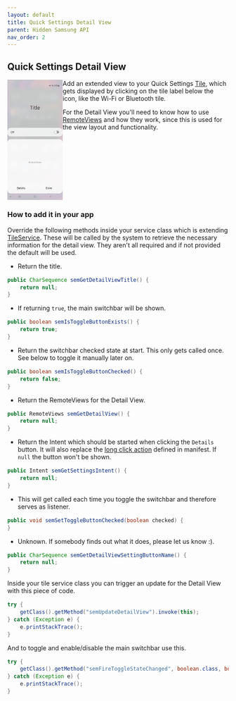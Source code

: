 ```yaml
---
layout: default
title: Quick Settings Detail View
parent: Hidden Samsung API
nav_order: 2
---
```


## Quick Settings Detail View

<img align="left" src="/assets/hidden_api/qs_detail_view/preview.png" width="25%"/>

Add an extended view to your Quick Settings [Tile](https://developer.android.com/reference/android/service/quicksettings/Tile), which gets displayed by clicking on the tile label below the icon, like the Wi-Fi or Bluetooth tile.

For the Detail View you'll need to know how to use [RemoteViews](https://developer.android.com/reference/android/widget/RemoteViews) and how they work, since this is used for the view layout and functionality.

<br clear="left"/>

### How to add it in your app

Override the following methods inside your service class which is extending [TileService](https://developer.android.com/reference/android/service/quicksettings/TileService). These will be called by the system to retrieve the necessary information for the detail view. They aren't all required and if not provided the default will be used.

- Return the title.
```java
public CharSequence semGetDetailViewTitle() {
    return null;
}
```

- If returning `true`, the main switchbar will be shown.
```java
public boolean semIsToggleButtonExists() {
    return true;
}
```

- Return the switchbar checked state at start. This only gets called once. See below to toggle it manually later on.
```java
public boolean semIsToggleButtonChecked() {
    return false;
}
```

- Return the RemoteViews for the Detail View.
```java
public RemoteViews semGetDetailView() {
    return null;
}
```

- Return the Intent which should be started when clicking the `Details` button. It will also replace the [long click action](https://developer.android.com/reference/android/service/quicksettings/TileService#ACTION_QS_TILE_PREFERENCES) defined in manifest. If `null` the button won't be shown.
```java
public Intent semGetSettingsIntent() {
    return null;
}
```

- This will get called each time you toggle the switchbar and therefore serves as listener.
```java
public void semSetToggleButtonChecked(boolean checked) {
}
```

- Unknown. If somebody finds out what it does, please let us know :).
```java
public CharSequence semGetDetailViewSettingButtonName() {
    return null;
}
```

Inside your tile service class you can trigger an update for the Detail View with this piece of code.
```java
try {
    getClass().getMethod("semUpdateDetailView").invoke(this);
} catch (Exception e) {
    e.printStackTrace();
}
```
And to toggle and enable/disable the main switchbar use this.
```java
try {
    getClass().getMethod("semFireToggleStateChanged", boolean.class, boolean.class).invoke(this, checked, enabled);
} catch (Exception e) {
    e.printStackTrace();
}
```
